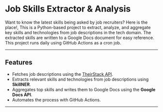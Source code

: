 # Job Skills Extractor & Analysis

Want to know the latest skills being asked by job recruiters? Here is the place!, This is a Python-based project to extract, analyze, and aggregate key skills and technologies from job descriptions in the tech domain. The extracted skills are written to a Google Docs document for easy reference. This project runs daily using GitHub Actions as a cron job.

---

## Features
- Fetches job descriptions using the [TheirStack API](https://api.theirstack.com/).
- Extracts relevant skills and technologies from job descriptions using **SkillNER**.
- Aggregates top skills and writes them to Google Docs using the **Google Docs API**.
- Automates the process with GitHub Actions.

---
